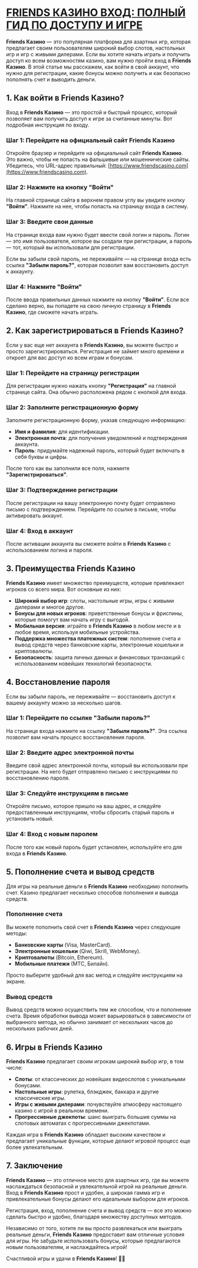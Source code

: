 # [FRIENDS КАЗИНО ВХОД: ПОЛНЫЙ ГИД ПО ДОСТУПУ И ИГРЕ](https://gofriends.vc/FRJUD)

**Friends Казино** — это популярная платформа для азартных игр, которая предлагает своим пользователям широкий выбор слотов, настольных игр и игр с живыми дилерами. Если вы хотите начать играть и получить доступ ко всем возможностям казино, вам нужно пройти вход в **Friends Казино**. В этой статье мы расскажем, как войти в свой аккаунт, что нужно для регистрации, какие бонусы можно получить и как безопасно пополнять счет и выводить деньги.

## 1. Как войти в **Friends Казино**?

Вход в **Friends Казино** — это простой и быстрый процесс, который позволяет вам получить доступ к игре за считанные минуты. Вот подробная инструкция по входу.

### Шаг 1: Перейдите на официальный сайт **Friends Казино**

Откройте браузер и перейдите на официальный сайт **Friends Казино**. Это важно, чтобы не попасть на фальшивые или мошеннические сайты. Убедитесь, что URL-адрес правильный: [https://www.friendscasino.com](https://www.friendscasino.com).

### Шаг 2: Нажмите на кнопку "Войти"

На главной странице сайта в верхнем правом углу вы увидите кнопку **"Войти"**. Нажмите на нее, чтобы попасть на страницу входа в систему.

### Шаг 3: Введите свои данные

На странице входа вам нужно будет ввести свой логин и пароль. Логин — это имя пользователя, которое вы создали при регистрации, а пароль — тот, который вы использовали для регистрации.

Если вы забыли свой пароль, не переживайте — на странице входа есть ссылка **"Забыли пароль?"**, которая позволит вам восстановить доступ к аккаунту.

### Шаг 4: Нажмите "Войти"

После ввода правильных данных нажмите на кнопку **"Войти"**. Если все сделано верно, вы попадете на свою личную страницу в **Friends Казино**, где сможете начать играть.

## 2. Как зарегистрироваться в **Friends Казино**?

Если у вас еще нет аккаунта в **Friends Казино**, вы можете быстро и просто зарегистрироваться. Регистрация не займет много времени и откроет для вас доступ ко всем играм и бонусам.

### Шаг 1: Перейдите на страницу регистрации

Для регистрации нужно нажать кнопку **"Регистрация"** на главной странице сайта. Она обычно расположена рядом с кнопкой для входа.

### Шаг 2: Заполните регистрационную форму

Заполните регистрационную форму, указав следующую информацию:

* **Имя и фамилия**: для идентификации.
* **Электронная почта**: для получения уведомлений и подтверждения аккаунта.
* **Пароль**: придумайте надежный пароль, который будет включать в себя буквы и цифры.

После того как вы заполнили все поля, нажмите **"Зарегистрироваться"**.

### Шаг 3: Подтверждение регистрации

После регистрации на вашу электронную почту будет отправлено письмо с подтверждением. Перейдите по ссылке в письме, чтобы активировать аккаунт.

### Шаг 4: Вход в аккаунт

После активации аккаунта вы сможете войти в **Friends Казино** с использованием логина и пароля.

## 3. Преимущества **Friends Казино**

**Friends Казино** имеет множество преимуществ, которые привлекают игроков со всего мира. Вот основные из них:

* **Широкий выбор игр**: слоты, настольные игры, игры с живыми дилерами и многое другое.
* **Бонусы для новых игроков**: приветственные бонусы и фриспины, которые помогут вам начать игру с выгодой.
* **Мобильная версия**: играйте в **Friends Казино** в любом месте и в любое время, используя мобильные устройства.
* **Поддержка множества платежных систем**: пополнение счета и вывод средств через банковские карты, электронные кошельки и криптовалюты.
* **Безопасность**: защита личных данных и финансовых транзакций с использованием новейших технологий безопасности.

## 4. Восстановление пароля

Если вы забыли пароль, не переживайте — восстановить доступ к вашему аккаунту можно за несколько шагов.

### Шаг 1: Перейдите по ссылке "Забыли пароль?"

На странице входа нажмите на ссылку **"Забыли пароль?"**. Эта ссылка позволит вам начать процесс восстановления пароля.

### Шаг 2: Введите адрес электронной почты

Введите свой адрес электронной почты, который вы использовали при регистрации. На него будет отправлено письмо с инструкциями по восстановлению пароля.

### Шаг 3: Следуйте инструкциям в письме

Откройте письмо, которое пришло на ваш адрес, и следуйте предоставленным инструкциям, чтобы сбросить старый пароль и установить новый.

### Шаг 4: Вход с новым паролем

После того как новый пароль будет установлен, используйте его для входа в **Friends Казино**.

## 5. Пополнение счета и вывод средств

Для игры на реальные деньги в **Friends Казино** необходимо пополнить счет. Казино предлагает несколько способов пополнения и вывода средств.

### Пополнение счета

Вы можете пополнить свой счет в **Friends Казино** через следующие методы:

* **Банковские карты** (Visa, MasterCard).
* **Электронные кошельки** (Qiwi, Skrill, WebMoney).
* **Криптовалюты** (Bitcoin, Ethereum).
* **Мобильные платежи** (МТС, Билайн).

Просто выберите удобный для вас метод и следуйте инструкциям на экране.

### Вывод средств

Вывод средств можно осуществить тем же способом, что и пополнение счета. Время обработки вывода может варьироваться в зависимости от выбранного метода, но обычно занимает от нескольких часов до нескольких рабочих дней.

## 6. Игры в **Friends Казино**

**Friends Казино** предлагает своим игрокам широкий выбор игр, в том числе:

* **Слоты**: от классических до новейших видеослотов с уникальными бонусами.
* **Настольные игры**: рулетка, блэкджек, баккара и другие классические игры.
* **Игры с живыми дилерами**: почувствуйте атмосферу настоящего казино с игрой в реальном времени.
* **Прогрессивные джекпоты**: шанс выиграть большие суммы на слотовых автоматах с прогрессивными джекпотами.

Каждая игра в **Friends Казино** обладает высоким качеством и предлагает уникальные функции, которые делают игровой процесс еще более увлекательным.

## 7. Заключение

**Friends Казино** — это отличное место для азартных игр, где вы можете наслаждаться безопасной и увлекательной игрой на реальные деньги. Вход в **Friends Казино** прост и удобен, а широкая гамма игр и привлекательные бонусы делают его идеальным выбором для игроков.

Регистрация, вход, пополнение счета и вывод средств — все это можно сделать быстро и удобно, благодаря множеству доступных методов.

Независимо от того, хотите ли вы просто развлекаться или выиграть реальные деньги, **Friends Казино** предоставит вам отличные условия для игры. Не забудьте использовать бонусы, которые предлагаются новым пользователям, и наслаждайтесь игрой!

Счастливой игры и удачи в **Friends Казино**! 🎰🎉
